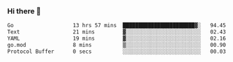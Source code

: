 ### Hi there 👋

<!--
**yeya24/yeya24** is a ✨ _special_ ✨ repository because its `README.md` (this file) appears on your GitHub profile.

Here are some ideas to get you started:

- 🔭 I’m currently working on ...
- 🌱 I’m currently learning ...
- 👯 I’m looking to collaborate on ...
- 🤔 I’m looking for help with ...
- 💬 Ask me about ...
- 📫 How to reach me: ...
- 😄 Pronouns: ...
- ⚡ Fun fact: ...
-->

<!--START_SECTION:waka-->

```txt
Go                   13 hrs 57 mins  ███████████████████████▓░   94.45 %
Text                 21 mins         ▓░░░░░░░░░░░░░░░░░░░░░░░░   02.43 %
YAML                 19 mins         ▓░░░░░░░░░░░░░░░░░░░░░░░░   02.16 %
go.mod               8 mins          ▒░░░░░░░░░░░░░░░░░░░░░░░░   00.90 %
Protocol Buffer      0 secs          ░░░░░░░░░░░░░░░░░░░░░░░░░   00.03 %
```

<!--END_SECTION:waka-->
